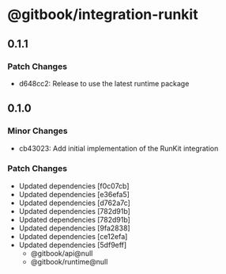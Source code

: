 # @gitbook/integration-runkit

## 0.1.1

### Patch Changes

-   d648cc2: Release to use the latest runtime package

## 0.1.0

### Minor Changes

-   cb43023: Add initial implementation of the RunKit integration

### Patch Changes

-   Updated dependencies [f0c07cb]
-   Updated dependencies [e36efa5]
-   Updated dependencies [d762a7c]
-   Updated dependencies [782d91b]
-   Updated dependencies [782d91b]
-   Updated dependencies [9fa2838]
-   Updated dependencies [ce12efa]
-   Updated dependencies [5df9eff]
    -   @gitbook/api@null
    -   @gitbook/runtime@null
